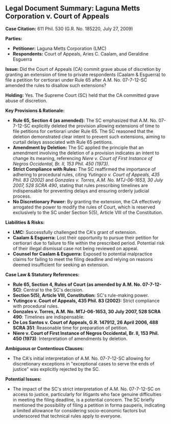 ## Legal Document Summary: Laguna Metts Corporation v. Court of Appeals

**Case Citation:** 611 Phil. 530 (G.R. No. 185220, July 27, 2009)

**Parties:**

*   **Petitioner:** Laguna Metts Corporation (LMC)
*   **Respondents:** Court of Appeals, Aries C. Caalam, and Geraldine Esguerra

**Issue:** Did the Court of Appeals (CA) commit grave abuse of discretion by granting an extension of time to private respondents (Caalam & Esguerra) to file a petition for certiorari under Rule 65 after A.M. No. 07-7-12-SC amended the rules to disallow such extensions?

**Holding:** Yes. The Supreme Court (SC) held that the CA committed grave abuse of discretion.

**Key Provisions & Rationale:**

*   **Rule 65, Section 4 (as amended):** The SC emphasized that A.M. No. 07-7-12-SC explicitly deleted the provision allowing extensions of time to file petitions for certiorari under Rule 65. The SC reasoned that the deletion demonstrated clear intent to prevent such extensions, aiming to curtail delays associated with Rule 65 petitions.
*   **Amendment by Deletion:** The SC applied the principle that an amendment involving the deletion of a provision indicates an intent to change its meaning, referencing *Niere v. Court of First Instance of Negros Occidental, Br. II, 153 Phil. 450 (1973)*.
*   **Strict Compliance with Rules:** The SC reaffirmed the importance of adhering to procedural rules, citing *Yutingco v. Court of Appeals, 435 Phil. 83 (2002)* and *Gonzales v. Torres, A.M. No. MTJ-06-1653, 30 July 2007, 528 SCRA 490*, stating that rules prescribing timelines are indispensable for preventing delays and ensuring orderly judicial process.
*   **No Discretionary Power:** By granting the extension, the CA effectively arrogated the power to modify the rules of Court, which is reserved exclusively to the SC under Section 5(5), Article VIII of the Constitution.

**Liabilities & Risks:**

*   **LMC:** Successfully challenged the CA's grant of extension.
*   **Caalam & Esguerra:** Lost their opportunity to pursue their petition for certiorari due to failure to file within the prescribed period. Potential risk of their illegal dismissal case not being reviewed on appeal.
*   **Counsel for Caalam & Esguerra:** Exposed to potential malpractice claims for failing to meet the filing deadline and relying on reasons deemed insufficient for seeking an extension.

**Case Law & Statutory References:**

*   **Rule 65, Section 4, Rules of Court (as amended by A.M. No. 07-7-12-SC)**: Central to the SC's decision.
*   **Section 5(5), Article VIII, Constitution:** SC's rule-making power.
*   **Yutingco v. Court of Appeals, 435 Phil. 83 (2002):** Strict compliance with procedural rules.
*   **Gonzales v. Torres, A.M. No. MTJ-06-1653, 30 July 2007, 528 SCRA 490**: Timelines are indispensable.
*   **De Los Santos v. Court of Appeals, G.R. 147912, 26 April 2006, 488 SCRA 351**: Reasonable time for preparation of petition.
*   **Niere v. Court of First Instance of Negros Occidental, Br. II, 153 Phil. 450 (1973)**: Interpretation of amendments by deletion.

**Ambiguous or Contentious Clauses:**

*   The CA's initial interpretation of A.M. No. 07-7-12-SC allowing for discretionary exceptions in "exceptional cases to serve the ends of justice" was explicitly rejected by the SC.

**Potential Issues:**

*   The impact of the SC's strict interpretation of A.M. No. 07-7-12-SC on access to justice, particularly for litigants who face genuine difficulties in meeting the filing deadline, is a potential concern. The SC briefly mentioned the possibility of filing a petition in forma pauperis, indicating a limited allowance for considering socio-economic factors but underscored that technical rules apply to everyone.
